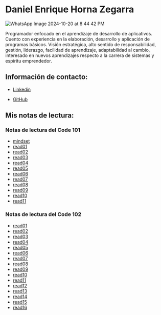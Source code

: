 # Daniel Enrique Horna Zegarra

![WhatsApp Image 2024-10-20 at 8 44 42 PM](https://github.com/user-attachments/assets/76dd1aec-4c3e-44f1-ae63-6b3a9ee4d397)


Programador enfocado en el aprendizaje de desarrollo de aplicativos.
Cuento con experiencia en la elaboración, desarrollo y aplicación de
programas básicos. Visión estratégica, alto sentido de responsabilidad,
gestión, liderazgo, facilidad de aprendizaje, adaptabilidad al cambio,
interesado en nuevos aprendizajes respecto a la carrera de sistemas y
espíritu emprendedor.

## Información de contacto:

 - [Linkedin](https://www.linkedin.com/in/daniel-enrique-horna-zegarra-a93b85323)

 - [GitHub](https://github.com/danhorz)

## Mis notas de lectura:

### Notas de lectura del Code 101

- [mindset](./mindset.md)
- [read01](./101/read01.md)
- [read02](./101/read02.md)
- [read03](./101/read03.md)
- [read04](./101/read04.md)
- [read05](./101/read05.md)
- [read06](./101/read06.md)
- [read07](./101/read07.md)
- [read08](./101/read08.md)
- [read09](./101/read09.md)
- [read10](./101/read10.md)
- [read11](./101/read11.md)
  
### Notas de lectura del Code 102

- [read01](./201/read01.md)
- [read02](./201/read02.md)
- [read03](./201/read03.md)
- [read04](./201/read04.md)
- [read05](./201/read05.md)
- [read06](./201/read06.md)
- [read07](./201/read07.md)
- [read08](./201/read08.md)
- [read09](./201/read09.md)
- [read10](./201/read10.md)
- [read11](./201/read11.md)
- [read12](./201/read12.md)
- [read13](./201/read13.md)
- [read14](./201/read14.md)
- [read15](./201/read15.md)
- [read16](./201/read16.md)
